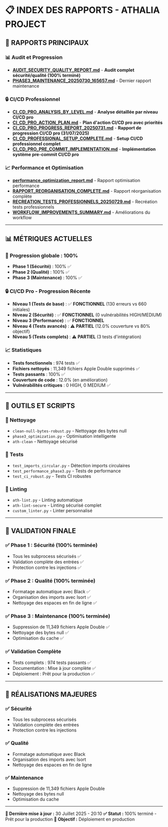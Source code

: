 # 📋 **INDEX DES RAPPORTS - ATHALIA PROJECT**

## 🎯 **RAPPORTS PRINCIPAUX**

### **📊 Audit et Progression**
- **[AUDIT_SECURITY_QUALITY_REPORT.md](AUDIT_SECURITY_QUALITY_REPORT.md)** - **Audit complet sécurité/qualité (100% terminé)**
- **[PHASE3_MAINTENANCE_20250730_165657.md](PHASE3_MAINTENANCE_20250730_165657.md)** - Dernier rapport maintenance

### **🔒 CI/CD Professionnel**
- **[CI_CD_PRO_ANALYSIS_BY_LEVEL.md](CI_CD_PRO_ANALYSIS_BY_LEVEL.md)** - **Analyse détaillée par niveau CI/CD pro**
- **[CI_CD_PRO_ACTION_PLAN.md](CI_CD_PRO_ACTION_PLAN.md)** - **Plan d'action CI/CD pro avec priorités**
- **[CI_CD_PRO_PROGRESS_REPORT_20250731.md](CI_CD_PRO_PROGRESS_REPORT_20250731.md)** - **Rapport de progression CI/CD pro (31/07/2025)**
- **[CI_CD_PROFESSIONAL_SETUP_COMPLETE.md](CI_CD_PROFESSIONAL_SETUP_COMPLETE.md)** - **Setup CI/CD professionnel complet**
- **[CI_CD_PRO_PRE_COMMIT_IMPLEMENTATION.md](CI_CD_PRO_PRE_COMMIT_IMPLEMENTATION.md)** - **Implémentation système pre-commit CI/CD pro**

### **📈 Performance et Optimisation**
- **[performance_optimization_report.md](performance_optimization_report.md)** - Rapport optimisation performance
- **[RAPPORT_REORGANISATION_COMPLETE.md](RAPPORT_REORGANISATION_COMPLETE.md)** - Rapport réorganisation complète
- **[RECREATION_TESTS_PROFESSIONNELS_20250729.md](RECREATION_TESTS_PROFESSIONNELS_20250729.md)** - Recréation tests professionnels
- **[WORKFLOW_IMPROVEMENTS_SUMMARY.md](WORKFLOW_IMPROVEMENTS_SUMMARY.md)** - Améliorations du workflow

---

## 📊 **MÉTRIQUES ACTUELLES**

### **🎯 Progression globale : 100%**
- **Phase 1 (Sécurité)** : 100% ✅
- **Phase 2 (Qualité)** : 100% ✅
- **Phase 3 (Maintenance)** : 100% ✅

### **🔒 CI/CD Pro - Progression Récente**
- **Niveau 1 (Tests de base)** : ✅ **FONCTIONNEL** (130 erreurs vs 660 initiales)
- **Niveau 2 (Sécurité)** : ✅ **FONCTIONNEL** (0 vulnérabilités HIGH/MEDIUM)
- **Niveau 3 (Performance)** : ✅ **FONCTIONNEL**
- **Niveau 4 (Tests avancés)** : ⚠️ **PARTIEL** (12.0% couverture vs 80% objectif)
- **Niveau 5 (Tests complets)** : ⚠️ **PARTIEL** (3 tests d'intégration)

### **📈 Statistiques**
- **Tests fonctionnels** : 974 tests ✅
- **Fichiers nettoyés** : 11,349 fichiers Apple Double supprimés ✅
- **Tests passants** : 100% ✅
- **Couverture de code** : 12.0% (en amélioration)
- **Vulnérabilités critiques** : 0 HIGH, 0 MEDIUM ✅

---

## 🔧 **OUTILS ET SCRIPTS**

### **🧹 Nettoyage**
- `clean-null-bytes-robust.py` - Nettoyage des bytes null
- `phase3_optimization.py` - Optimisation intelligente
- `ath-clean` - Nettoyage sécurisé

### **🧪 Tests**
- `test_imports_circular.py` - Détection imports circulaires
- `test_performance_phase3.py` - Tests de performance
- `test_ci_robust.py` - Tests CI robustes

### **🔧 Linting**
- `ath-lint.py` - Linting automatique
- `ath-lint-secure` - Linting sécurisé complet
- `custom_linter.py` - Linter personnalisé

---

## 🎉 **VALIDATION FINALE**

### **✅ Phase 1 : Sécurité (100% terminée)**
- Tous les subprocess sécurisés ✅
- Validation complète des entrées ✅
- Protection contre les injections ✅

### **✅ Phase 2 : Qualité (100% terminée)**
- Formatage automatique avec Black ✅
- Organisation des imports avec Isort ✅
- Nettoyage des espaces en fin de ligne ✅

### **✅ Phase 3 : Maintenance (100% terminée)**
- Suppression de 11,349 fichiers Apple Double ✅
- Nettoyage des bytes null ✅
- Optimisation du cache ✅

### **✅ Validation Complète**
- Tests complets : 974 tests passants ✅
- Documentation : Mise à jour complète ✅
- Déploiement : Prêt pour la production ✅

---

## 🎉 **RÉALISATIONS MAJEURES**

### **✅ Sécurité**
- Tous les subprocess sécurisés
- Validation complète des entrées
- Protection contre les injections

### **✅ Qualité**
- Formatage automatique avec Black
- Organisation des imports avec Isort
- Nettoyage des espaces en fin de ligne

### **✅ Maintenance**
- Suppression de 11,349 fichiers Apple Double
- Nettoyage des bytes null
- Optimisation du cache

---

**📅 Dernière mise à jour :** 30 Juillet 2025 - 20:10
**✅ Statut :** 100% terminé - Prêt pour la production
**🎯 Objectif :** Déploiement en production
